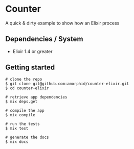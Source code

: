# Counter

A quick & dirty example to show how an Elixir process

## Dependencies / System

* Elixir 1.4 or greater

## Getting started

    # clone the repo
    $ git clone git@github.com:amorphid/counter-elixir.git
    $ cd counter-elixir

    # retrieve app dependencies
    $ mix deps.get

    # compile the app
    $ mix compile

    # run the tests
    $ mix test

    # generate the docs
    $ mix docs
